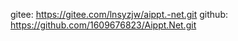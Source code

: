 ﻿gitee:
https://gitee.com/lnsyzjw/aippt.-net.git
github:
https://github.com/1609676823/Aippt.Net.git